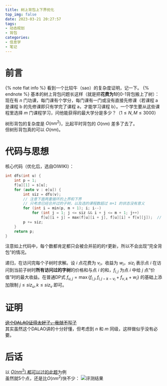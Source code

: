 ```yaml
---
title: 树上背包上下界优化
top_img: false
date: 2023-03-21 20:27:57
tags:
- 动态规划
- 背包
categories:
- 信息学
- 笔记
---
```

# 前言
{% note flat info %}
看到一个比较牛（sao）的复杂度证明，记一下。
{% endnote %}
基本的树上背包问题长这样（就是把**花费为1**的0-1背包搬上了树）：  
现在有 $n$ 门功课，每门课有个学分，每门课有一门或没有直接先修课（若课程 a 是课程 b 的先修课即只有学完了课程 a，才能学习课程 b）。一个学生要从这些课程里选择 $m$ 门课程学习，问他能获得的最大学分是多少？（$1 \leq N , M \leq 3000$）

树形背包的复杂度是 $O(nm^2)$，比起平时背包的 $O(nm)$ 差多了去了。  
但树形背包真的可以 $O(nm)$。
# 代码与思想
核心代码（优化后，选自OIWIKI）：
```c++
int dfs(int u) {
  	int p = 1;
  	f[u][1] = s[u];
  	for (auto v : e[u]) {
    	int siz = dfs(v);
    	// 注意下面两重循环的上界和下界
    	// 只考虑已经合并过的子树，以及选的课程数超过 m+1 的状态没有意义
    	for (int i = min(p, m + 1); i; i--)
    		for (int j = 1; j <= siz && i + j <= m + 1; j++)
    			f[u][i + j] = max(f[u][i + j], f[u][i] + f[v][j]);  // 转移方程
    	p += siz;
  	}
  	return p;
}
```
注意如上代码中，每个数都肯定都只会被合并前的的`f`更新，所以不会出现“完全背包”的情况。

递归，在访问完每个子树时求解。设 $i$ 点花费为 $v_i$，收益为 $w_i$，$siz_i$ 表示点 $i$ 在访问到当前子树时**所有访问过的字树**的价格和与点 $i$ 的和，$f_{i,j}$ 为点 $i$ 中给 $j$ 点“价值”时的最大收益。在普通DP式 $f_{u,j}=\max\{f_{i,j},f_{i,j-k-v_i}+f_{v,k}+w_i\}$ 的基础上添加限制 $j\leqslant{siz_u},k\leqslant{siz_v}$ 即可。  

# 证明
[~~这个DALAO证得太好了，我就不写了~~](https://blog.csdn.net/lyd_7_29/article/details/79854245)  
其实虽然这个DALAO讲的十分好懂，但考虑到 $n$ 和 $m$ 同级，这样做似乎没有必要。

# 后话
以 [$O(nm^2)$ 都可以过的此题](https://www.luogu.com.cn/problem/P2014#sub)为例  
虽然就5个点，还是比$O(nm^2)$快不少：
![评测结果](https://s2.loli.net/2023/05/26/PkbfIUvZQEDh6A9.png)